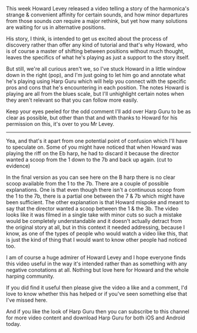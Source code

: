 This week Howard Levey released a video telling a story of the harmonica's strange & convenient affinity for certain sounds, and how minor departures from those sounds
*can* require a major rethink, but yet how many solutions are waiting for us in alternative positions.

His story, I think, is intended to get us excited about the process of discovery rather than offer any kind of tutorial and that's why Howard, who is
of course a master of shifting between positions without much thought, leaves the specifics of what he's playing as just a support to the story itself.

But still, we're all curious aren't we, so I've stuck Howard in a little window down in the right (pop), and I'm just going to let him go and annotate what
he's playing using Harp Guru which will help you connect with the specific pros and cons that he's encountering in each position. The notes Howard is
playing are all from the blues scale, but I'll unhighlight certain notes when they aren't relevant so that you can follow more easily.

Keep your eyes peeled for the odd comment I'll add over Harp Guru to be as clear as possible, but other than that
and with thanks to Howard for his permission on this, it's over to you Mr Levey.

---

Yea, and that's it apart from one potential point of confusion which I'll have to speculate on. Some of you might have noticed that when Howard was
playing the riff on the Eb harp, he had to discard it because the director wanted a scoop from the 1 down to the 7b and back up again. (cut to evidence)

In the final version as you can see here on the B harp there is no clear scoop available from the 1 to the 7b. There are a couple of possible explanations.
One is that even though there isn't a continuous scoop from the 1 to the 7b, there is a partial one between the 7 & 7b which might have been sufficient.
The other explanation is that Howard mispoke and meant to say that the director wanted a scoop between the 1 & the 3b. The video looks like it was filmed
in a single take with minor cuts so such a mistake would be completely understandable and it doesn't actually detract from the original story at all,
but in this context it needed addressing, because I know, as one of the types of people who would watch a video like this, that is just the kind of
thing that I would want to know other people had noticed too.

I am of course a huge admirer of Howard Levey and I hope everyone finds this video useful in the way it's intended rather than as something with any negative
conotations at all. Nothing but love here for Howard and the whole harping community.

If you did find it useful then please give the video a like and a comment, I'd love to know whether this has helped or if you've seen something else that I've missed here.

And if you like the look of Harp Guru then you can subscribe to this channel for more video content and download Harp Guru for both iOS and Android today.
